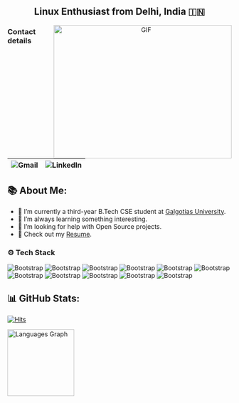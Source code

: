 <h2 align="center">Linux Enthusiast from Delhi, India 🇮🇳</h2>

<p align="center">
  <img align="right" height="300" width="400" alt="GIF" src="https://github.com/vivekkdagar/vivekkdagar/blob/main/luffy%20(1).gif">
</p>
<h3> Contact details </h3>

| <a href="mailto:vivekdagar2023@gmail.com" style="text-decoration: none;">![Gmail](https://img.shields.io/badge/-Gmail-c14438?style=flat&logo=Gmail&logoColor=white)</a> | <a href="https://www.linkedin.com/in/https://www.linkedin.com/in/vivekkdagar//" style="text-decoration: none;">![LinkedIn](https://img.shields.io/badge/-LinkedIn-blue?style=flat&logo=Linkedin&logoColor=white)</a> |
|---|---|



## 📚 About Me:

- 🔭 I’m currently a third-year B.Tech CSE student at [Galgotias University](https://www.galgotiasuniversity.edu.in/).
- 🌱 I’m always learning something interesting.
- 🤝 I’m looking for help with Open Source projects.
- 📄 Check out my [Resume](https://github.com/vivekkdagar/vivekkdagar/blob/main/Vivek%20Dagar%20-%20Resume.pdf).


### ⚙️ Tech Stack

![Bootstrap](https://img.shields.io/badge/-C%2B%2B-05122A?style=flat-square&logo=C++&color=353535) ![Bootstrap](https://img.shields.io/badge/-Python-05122A?style=flat-square&logo=Python&color=353535) ![Bootstrap](https://img.shields.io/badge/-HTML5-05122A?style=flat-square&logo=HTML5&color=353535) ![Bootstrap](https://img.shields.io/badge/-CSS-05122A?style=flat-square&logo=CSS&color=353535) ![Bootstrap](https://img.shields.io/badge/-Django-05122A?style=flat-square&logo=Django&color=353535) ![Bootstrap](https://img.shields.io/badge/-Notion-05122A?style=flat-square&logo=Notion&color=353535) ![Bootstrap](https://img.shields.io/badge/-Bash-05122A?style=flat-square&logo=Bash&color=353535) ![Bootstrap](https://img.shields.io/badge/-Linux-05122A?style=flat-square&logo=Linux&color=353535) ![Bootstrap](https://img.shields.io/badge/-Puppet-05122A?style=flat-square&logo=Puppet&color=353535) ![Bootstrap](https://img.shields.io/badge/-Git-05122A?style=flat-square&logo=Git&color=353535) ![Bootstrap](https://img.shields.io/badge/-Prompt%20Engineering-05122A?style=flat-square&logo=Prompt-Engineering&color=353535)



## 📊 GitHub Stats:
[![Hits](https://hits.seeyoufarm.com/api/count/incr/badge.svg?url=https%3A%2F%2Fgithub.com%2Fvivekkdagar%2Fvivekkdagar&count_bg=%2379C83D&title_bg=%23555555&icon=&icon_color=%23E7E7E7&title=Profile+Views&edge_flat=false)](https://hits.seeyoufarm.com)
<div>
  <img src="https://github-readme-stats.vercel.app/api/top-langs?username=vivekkdagar&locale=en&hide_title=false&layout=compact&card_width=320&langs_count=5&theme=dark&hide_border=true" height="150" alt="Languages Graph" />
</div>

